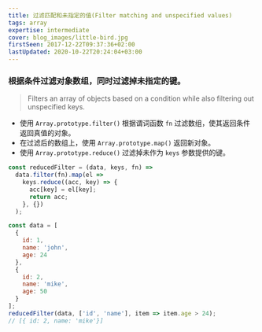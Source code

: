 ```yaml
---
title: 过滤匹配和未指定的值(Filter matching and unspecified values)
tags: array
expertise: intermediate
cover: blog_images/little-bird.jpg
firstSeen: 2017-12-22T09:37:36+02:00
lastUpdated: 2020-10-22T20:24:04+03:00
---
```


### 根据条件过滤对象数组，同时过滤掉未指定的键。
> Filters an array of objects based on a condition while also filtering out unspecified keys.

- 使用 `Array.prototype.filter()` 根据谓词函数 `fn` 过滤数组，使其返回条件返回真值的对象。
- 在过滤后的数组上，使用 `Array.prototype.map()` 返回新对象。
- 使用 `Array.prototype.reduce()` 过滤掉未作为 `keys` 参数提供的键。

```js
const reducedFilter = (data, keys, fn) =>
  data.filter(fn).map(el =>
    keys.reduce((acc, key) => {
      acc[key] = el[key];
      return acc;
    }, {})
  );
```

```js
const data = [
  {
    id: 1,
    name: 'john',
    age: 24
  },
  {
    id: 2,
    name: 'mike',
    age: 50
  }
];
reducedFilter(data, ['id', 'name'], item => item.age > 24);
// [{ id: 2, name: 'mike'}]
```
